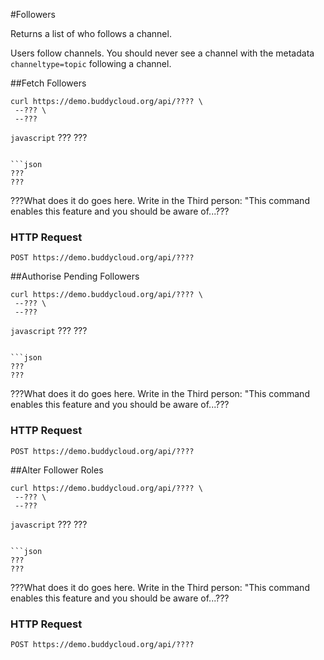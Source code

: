 #Followers

Returns a list of who follows a channel.

Users follow channels. You should never see a channel with the metadata `channeltype=topic` following a channel.

##Fetch Followers
```shell
curl https://demo.buddycloud.org/api/???? \
 --??? \
 --???
```

```javascript```
???
???
```

```json
???
???
```

???What does it do goes here. Write in the Third person: "This command enables this feature and you should be aware of...???

### HTTP Request
`POST https://demo.buddycloud.org/api/????`


##Authorise Pending Followers

```shell
curl https://demo.buddycloud.org/api/???? \
 --??? \
 --???
```

```javascript```
???
???
```

```json
???
???
```

???What does it do goes here. Write in the Third person: "This command enables this feature and you should be aware of...???

### HTTP Request
`POST https://demo.buddycloud.org/api/????`

##Alter Follower Roles

```shell
curl https://demo.buddycloud.org/api/???? \
 --??? \
 --???
```

```javascript```
???
???
```

```json
???
???
```

???What does it do goes here. Write in the Third person: "This command enables this feature and you should be aware of...???

### HTTP Request
`POST https://demo.buddycloud.org/api/????`
